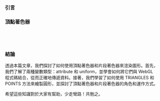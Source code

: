 ### **引言**

### 頂點著色器

### 

```javascript

```


```javascript

```



###

```javascript

```

### 


### 

### **結論**
透過本篇文章，我們探討了如何使用頂點著色器和片段著色器來渲染圖形。首先，我們了解了兩種變數類型：attribute 和 uniform，並學會如何將它們與 WebGL 程式碼結合，從而正確地傳遞資料。接著，我們學習了如何使用 TRIANGLES 和 POINTS 方法來繪製圓形，並探討了頂點著色器和片段著色器的角色和運作方式。

希望這些知識對於大家有幫助，少走彎路！共勉之。